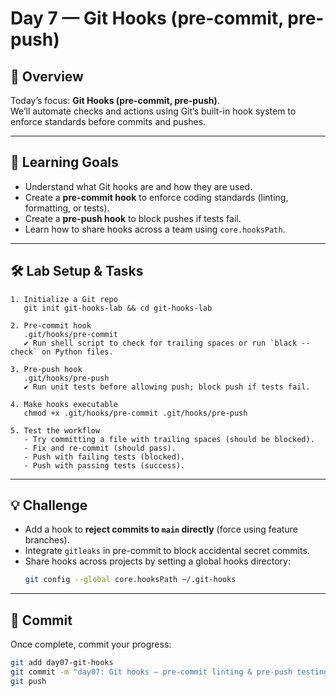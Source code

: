# Day 7 — Git Hooks (pre-commit, pre-push)

## 📖 Overview
Today’s focus: **Git Hooks (pre-commit, pre-push)**.  
We’ll automate checks and actions using Git’s built-in hook system to enforce standards before commits and pushes.

---

## 🎯 Learning Goals
- Understand what Git hooks are and how they are used.  
- Create a **pre-commit hook** to enforce coding standards (linting, formatting, or tests).  
- Create a **pre-push hook** to block pushes if tests fail.  
- Learn how to share hooks across a team using `core.hooksPath`.  

---

## 🛠️ Lab Setup & Tasks

```text
1. Initialize a Git repo
   git init git-hooks-lab && cd git-hooks-lab

2. Pre-commit hook
   .git/hooks/pre-commit
   ✔ Run shell script to check for trailing spaces or run `black --check` on Python files.

3. Pre-push hook
   .git/hooks/pre-push
   ✔ Run unit tests before allowing push; block push if tests fail.

4. Make hooks executable
   chmod +x .git/hooks/pre-commit .git/hooks/pre-push

5. Test the workflow
   - Try committing a file with trailing spaces (should be blocked).
   - Fix and re-commit (should pass).
   - Push with failing tests (blocked).
   - Push with passing tests (success).
```

---

## 💡 Challenge
- Add a hook to **reject commits to `main` directly** (force using feature branches).  
- Integrate `gitleaks` in pre-commit to block accidental secret commits.  
- Share hooks across projects by setting a global hooks directory:
  ```bash
  git config --global core.hooksPath ~/.git-hooks
  ```

---

## 📌 Commit
Once complete, commit your progress:
```bash
git add day07-git-hooks
git commit -m "day07: Git hooks — pre-commit linting & pre-push testing"
git push
```
